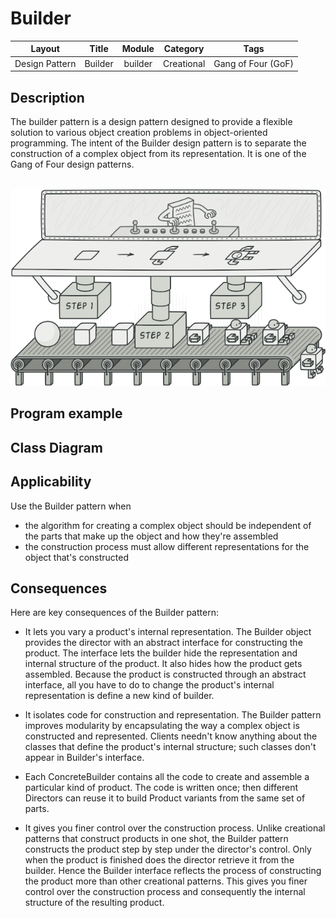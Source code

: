 # Builder

| Layout         | Title          | Module         | Category        | Tags                |
|:--------------:|:--------------:|:--------------:|:---------------:|:-------------------:|
| Design Pattern | Builder        | builder        | Creational      | Gang of Four (GoF)  |

<h2>Description</h2>
The builder pattern is a design pattern designed to provide a flexible solution to various object creation problems in object-oriented programming. The intent of the Builder design pattern is to separate the construction of a complex object from its representation. It is one of the Gang of Four design patterns.<br><br>

<p align="center">
    <img src="etc/builder.png" width="600" />
</p>

<h2>Program example</h2>


<h2>Class Diagram</h2>

<h2>Applicability</h2>

Use the Builder pattern when

- the algorithm for creating a complex object should be independent of the parts that make up the object and how they're assembled
- the construction process must allow different representations for the object that's constructed

<h2>Consequences</h2>

Here are key consequences of the Builder pattern:

- It lets you vary a product's internal representation. The Builder object provides the director with an abstract interface for constructing the product. The interface lets the builder hide the representation and internal structure of the product. It also hides how the product gets assembled. Because the product is constructed through an abstract interface, all you have to do to change the product's internal representation is define a new kind of builder.

- It isolates code for construction and representation. The Builder pattern improves modularity by encapsulating the way a complex object is constructed and represented. Clients needn't know anything about the classes that define the product's internal structure; such classes don't appear in Builder's interface.

- Each ConcreteBuilder contains all the code to create and assemble a particular kind of product. The code is written once; then different Directors can reuse it to build Product variants from the same set of parts. 
- It gives you finer control over the construction process. Unlike creational patterns that construct products in one shot, the Builder pattern constructs the product step by step under the director's control. Only when the product is finished does the director retrieve it from the builder. Hence the Builder interface reflects the process of constructing the product more than other creational patterns. This gives you finer control over the construction process and consequently the internal structure of the resulting product.

